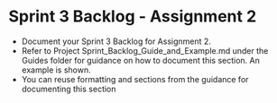# Sprint 3 Backlog - Assignment 2

- Document your Sprint 3 Backlog for Assignment 2.  
- Refer to Project Sprint_Backlog_Guide_and_Example.md under the Guides folder for guidance on how to document this section. An example is shown.
- You can reuse formatting and sections from the guidance for documenting this section
